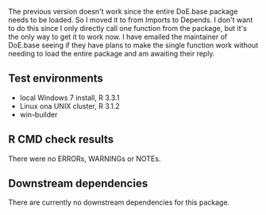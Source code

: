 The previous version doesn't work since the entire DoE.base
package needs to be loaded. So I moved it to from 
Imports to Depends.
I don't want to do this since I only directly call one
function from the package, but it's the only way to get it
to work now. I have emailed the maintainer of DoE.base seeing
if they have plans to make the single function work without
needing to load the entire package and am awaiting their reply.

## Test environments
* local Windows 7 install, R 3.3.1
* Linux ona UNIX cluster, R 3.1.2
* win-builder

## R CMD check results
There were no ERRORs, WARNINGs or NOTEs.

## Downstream dependencies
There are currently no downstream dependencies for this package.
